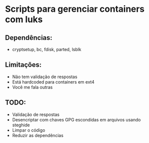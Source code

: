 # Scripts para gerenciar containers com luks

## Dependências:
* cryptsetup, bc, fdisk, parted, lsblk

## Limitações:
* Não tem validação de respostas
* Está hardcoded para containers em ext4
* Você me fala outras

## TODO:
* Validação de respostas
* Desencriptar com chaves GPG escondidas em arquivos usando steghide
* Limpar o código
* Reduzir as dependências
